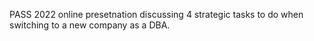 ﻿PASS 2022 online presetnation discussing 4 strategic tasks to do when switching to a new company as a DBA.
